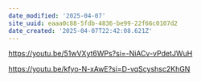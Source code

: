 ```yaml
---
date_modified: '2025-04-07'
site_uuid: eaaa0c88-5fdb-4836-be99-22f66c0107d2
date_created: '2025-04-07T22:42:08.621Z'
---
```





https://youtu.be/51wVXyt6WPs?si=-NiACv-vPdetJWuH

https://youtu.be/kfyo-N-xAwE?si=D-vqScyshsc2KhGN